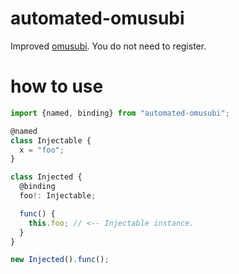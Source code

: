 # automated-omusubi

Improved [omusubi](https://www.npmjs.com/package/omusubi).
You do not need to register.

# how to use

```typescript
import {named, binding} from "automated-omusubi";

@named
class Injectable {
  x = "foo";
}

class Injected {
  @binding
  foo!: Injectable;

  func() {
    this.foo; // <-- Injectable instance.
  }
}

new Injected().func();
```
